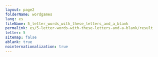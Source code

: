 ```yaml
---
layout: page2
folderName: wordgames
lang: es
fileName: 5_letter_words_with_these_letters_and_a_blank
permalink: es/5-letter-words-with-these-letters-and-a-blank/result
letter: 5
sitemap: false
ablank: true
nointernationalization: true
---
```

